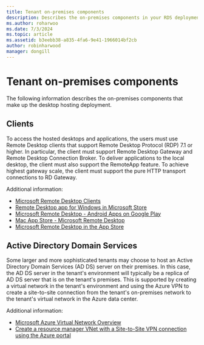 ```yaml
---
title: Tenant on-premises components
description: Describes the on-premises components in your RDS deployment.
ms.author: roharwoo
ms.date: 7/3/2024
ms.topic: article
ms.assetid: b3eebb38-a835-4fa6-9e41-1966014bf2cb
author: robinharwood
manager: dongill
---
```

# Tenant on-premises components

>

The following information describes the on-premises components that make up the desktop hosting deployment.

## Clients

To access the hosted desktops and applications, the users must use Remote Desktop clients that support Remote Desktop Protocol (RDP) 7.1 or higher. In particular, the client must support Remote Desktop Gateway and Remote Desktop Connection Broker. To deliver applications to the local desktop, the client must also support the RemoteApp feature. To achieve highest gateway scale, the client must support the pure HTTP transport connections to RD Gateway.

Additional information:

- [Microsoft Remote Desktop Clients](./clients/remote-desktop-clients.md)
- [Remote Desktop app for Windows in Microsoft Store](https://apps.microsoft.com/windows/app/remote-desktop/051f560e-5e9b-4dad-8b2e-fa5e0b05a480)
- [Microsoft Remote Desktop - Android Apps on Google Play](https://play.google.com/store/apps/details?id=com.microsoft.rdc.android)
- [Mac App Store - Microsoft Remote Desktop](https://apps.apple.com/us/app/microsoft-remote-desktop/id1295203466?mt=12)
- [Microsoft Remote Desktop in the App Store](https://itunes.apple.com/app/microsoft-remote-desktop/id714464092?mt=8)

## Active Directory Domain Services

Some larger and more sophisticated tenants may choose to host an Active Directory Domain Services (AD DS) server on their premises. In this case, the AD DS server in the tenant's environment will typically be a replica of AD DS server that is on the tenant's premises. This is supported by creating a virtual network in the tenant's environment and using the Azure VPN to create a site-to-site connection from the tenant's on-premises network to the tenant's virtual network in the Azure data center.

Additional information:

- [Microsoft Azure Virtual Network Overview](/azure/virtual-network/virtual-networks-overview)
- [Create a resource manager VNet with a Site-to-Site VPN connection using the Azure portal](/azure/vpn-gateway/vpn-gateway-howto-site-to-site-resource-manager-portal)
